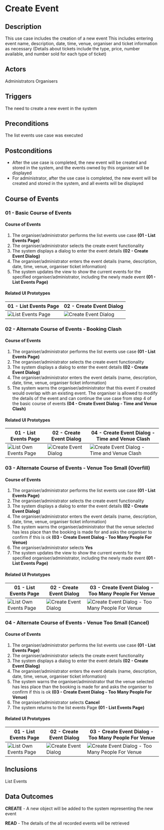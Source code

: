 # Create Event

## Description

This use case includes the creation of a new event
This includes entering event name, description, date, time, venue, organiser and ticket information as necessary
(Details about tickets include the type, price, number available, and number sold for each type of ticket)

## Actors

Administrators
Organisers

## Triggers

The need to create a new event in the system

## Preconditions

The list events use case was executed

## Postconditions

- After the use case is completed, the new event will be created and stored in the system, and the events owned by this organiser will be displayed
- For administrator, after the use case is completed, the new event will be created and stored in the system, and all events will be displayed

## Course of Events

### 01 - Basic Course of Events

#### Course of Events
1. The organiser/administrator performs the list events use case **(01 - List Events Page)**
2. The organiser/administrator selects the create event functionality
3. The system displays a dialog to enter the event details **(02 - Create Event Dialog)**
4. The organiser/administrator enters the event details (name, description, date, time, venue, organiser  ticket information)
5. The system updates the view to show the current events for the specified organiser/administrator, including the newly made event **(01 - List Events Page)**

#### Related UI Prototypes
| 01 - List Events Page        | 02 - Create Event Dialog |
|---| ---|
| ![List Events Page](ui/.png) | ![Create Event Dialog](ui/.png) |

### 02  - Alternate Course of Events - Booking Clash

#### Course of Events

1. The organiser/administrator performs the list events use case **(01 - List Events Page)**
2. The organiser/administrator selects the create event functionality
3. The system displays a dialog to enter the event details **(02 - Create Event Dialog)**
4. The organiser/administrator enters the event details (name, description, date, time, venue, organiser  ticket information)
5. The system warns the organiser/administrator that this event if created would overlap with an existing event. The organiser is allowed to modify the details of the event and can continue the use case from step 4 of the basic course of events **(04 - Create Event Dialog - Time and Venue Clash)**

#### Related UI Prototypes
| 01 - List Events Page  | 02 - Create Event Dialog | 04 - Create Event Dialog - Time and Venue Clash |
| --- | --- | --- |
| ![List Own Events Page ](ui/.png) | ![Create Event Dialog](ui/.png) | ![Create Event Dialog - Time and Venue Clash](ui/.png) |


### 03 - Alternate Course of Events - Venue Too Small (Overfill)

#### Course of Events

1. The organiser/administrator performs the list events use case **(01 - List Events Page)**
2. The organiser/administrator selects the create event functionality
3. The system displays a dialog to enter the event details **(02 - Create Event Dialog)**
4. The organiser/administrator enters the event details (name, description, date, time, venue, organiser  ticket information)
5. The system warns the organiser/administrator that the venue selected has less place than the booking is made for and asks the organiser to confirm if this is ok **(03 - Create Event Dialog - Too Many People For Venue)**
6. The organiser/administrator selects **Yes**
7. The system updates the view to show the current events for the specified organiser/administrator, including the newly made event **(01 - List Events Page)**

#### Related UI Prototypes
| 01 - List Events Page  | 02 - Create Event Dialog | 03 - Create Event Dialog - Too Many People For Venue |
| --- | --- | --- |
| ![List Own Events Page ](ui/.png) | ![Create Event Dialog](ui/.png) | ![Create Event Dialog - Too Many People For Venue](ui/.png) |

### 04 - Alternate Course of Events - Venue Too Small (Cancel)

#### Course of Events

1. The organiser/administrator performs the list events use case **(01 - List Events Page)**
2. The organiser/administrator selects the create event functionality
3. The system displays a dialog to enter the event details **(02 - Create Event Dialog)**
4. The organiser/administrator enters the event details (name, description, date, time, venue, organiser  ticket information)
5. The system warns the organiser/administrator that the venue selected has less place than the booking is made for and asks the organiser to confirm if this is ok **(03 - Create Event Dialog - Too Many People For Venue)**
6. The organiser/administrator selects **Cancel**
7. The system returns to the list events Page **(01 - List Events Page)**

#### Related UI Prototypes
| 01 - List Events Page  | 02 - Create Event Dialog | 03 - Create Event Dialog - Too Many People For Venue |
| --- | --- | --- |
| ![List Own Events Page ](ui/.png) | ![Create Event Dialog](ui/.png) | ![Create Event Dialog - Too Many People For Venue](ui/.png) |


## Inclusions
List Events

## Data Outcomes
**CREATE** - A new object will be added to the system representing the new event

**READ** - The details of the all recorded events will be retrieved
